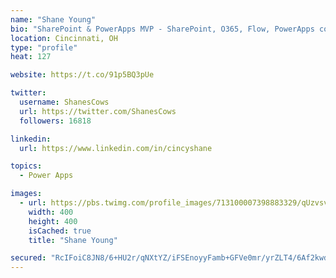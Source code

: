 ```yaml
---
name: "Shane Young"
bio: "SharePoint & PowerApps MVP - SharePoint, O365, Flow, PowerApps consulting? @PowerApps911 | Pure Snark? You found it."
location: Cincinnati, OH
type: "profile"
heat: 127

website: https://t.co/91p5BQ3pUe

twitter:
  username: ShanesCows
  url: https://twitter.com/ShanesCows
  followers: 16818

linkedin:
  url: https://www.linkedin.com/in/cincyshane

topics:
  - Power Apps

images:
  - url: https://pbs.twimg.com/profile_images/713100007398883329/qUzvsvQ3_400x400.jpg
    width: 400
    height: 400
    isCached: true
    title: "Shane Young"

secured: "RcIFoiC8JN8/6+HU2r/qNXtYZ/iFSEnoyyFamb+GFVe0mr/yrZLT4/6Af2kwdhXb3HJ/rQA8fbWyaTeBK0wQsL98Q55T6+usi2aiqlP/DWkM1CavKws3QZgFzHq4hdVFaQzByC0WlZB4BVnhbYdLDSNDs2uZFGWMGY1TF7tAnIJ22cWTfKKSstM1KaiglYEo2XX32wTYndtkINCqcNkm2nCvOGmpRuFA0LYZMnUXo4kfFQGwi3RHfjMh3ga3CGbOIU/iQnzp4gIFdfdFZVT7FqKOvxMgX2GL9cXDNfSB2KaJXKD8/tw0VUR1pKsEUW78xgH1vylsPYIIQ5K9CU/ljMgqMoKJZQbio3yXpgrWVTu7H3j/1U9B76ZBl/bA/4yI6tiI1EsvM573Nz67Zq/q4g/X7KCnY7/3hG5p8XpmqiY=;hgWKfjtKZHkmFEIVEdziYQ=="
---
```


